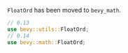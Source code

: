 `FloatOrd` has been moved to `bevy_math`.

```rust
// 0.13
use bevy::utils::FloatOrd;
// 0.14
use bevy::math::FloatOrd;
```
